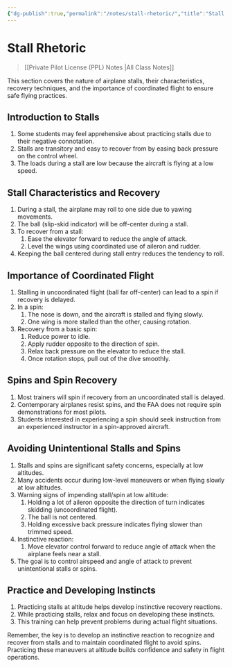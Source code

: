 ```yaml
---
{"dg-publish":true,"permalink":"/notes/stall-rhetoric/","title":"Stall Rhetoric","tags":["aviation","classnotes"]}
---
```



# Stall Rhetoric
> [[Private Pilot License (PPL) Notes \|All Class Notes]]


This section covers the nature of airplane stalls, their characteristics, recovery techniques, and the importance of coordinated flight to ensure safe flying practices.

## Introduction to Stalls
1. Some students may feel apprehensive about practicing stalls due to their negative connotation.
2. Stalls are transitory and easy to recover from by easing back pressure on the control wheel.
3. The loads during a stall are low because the aircraft is flying at a low speed.

## Stall Characteristics and Recovery
1. During a stall, the airplane may roll to one side due to yawing movements.
2. The ball (slip-skid indicator) will be off-center during a stall.
3. To recover from a stall:
    1. Ease the elevator forward to reduce the angle of attack.
    2. Level the wings using coordinated use of aileron and rudder.
4. Keeping the ball centered during stall entry reduces the tendency to roll.

## Importance of Coordinated Flight
1. Stalling in uncoordinated flight (ball far off-center) can lead to a spin if recovery is delayed.
2. In a spin:
    1. The nose is down, and the aircraft is stalled and flying slowly.
    2. One wing is more stalled than the other, causing rotation.
3. Recovery from a basic spin:
    1. Reduce power to idle.
    2. Apply rudder opposite to the direction of spin.
    3. Relax back pressure on the elevator to reduce the stall.
    4. Once rotation stops, pull out of the dive smoothly.

## Spins and Spin Recovery
1. Most trainers will spin if recovery from an uncoordinated stall is delayed.
2. Contemporary airplanes resist spins, and the FAA does not require spin demonstrations for most pilots.
3. Students interested in experiencing a spin should seek instruction from an experienced instructor in a spin-approved aircraft.

## Avoiding Unintentional Stalls and Spins
1. Stalls and spins are significant safety concerns, especially at low altitudes.
2. Many accidents occur during low-level maneuvers or when flying slowly at low altitudes.
3. Warning signs of impending stall/spin at low altitude:
    1. Holding a lot of aileron opposite the direction of turn indicates skidding (uncoordinated flight).
    2. The ball is not centered.
    3. Holding excessive back pressure indicates flying slower than trimmed speed.
4. Instinctive reaction:
	1. Move elevator control forward to reduce angle of attack when the airplane feels near a stall.
5. The goal is to control airspeed and angle of attack to prevent unintentional stalls or spins.

## Practice and Developing Instincts
1. Practicing stalls at altitude helps develop instinctive recovery reactions.
2. While practicing stalls, relax and focus on developing these instincts.
3. This training can help prevent problems during actual flight situations.

Remember, the key is to develop an instinctive reaction to recognize and recover from stalls and to maintain coordinated flight to avoid spins. Practicing these maneuvers at altitude builds confidence and safety in flight operations.